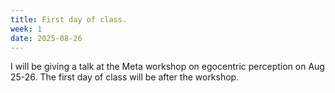 ```yaml
---
title: First day of class.
week: 1
date: 2025-08-26
---
```

I will be giving a talk at the Meta workshop on egocentric perception on Aug 25-26. The first day of class will be after the workshop.